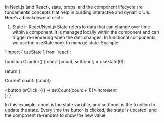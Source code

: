 In Next.js (and React), state, props, and the component lifecycle are fundamental concepts that help in building interactive and dynamic UIs. Here’s a breakdown of each:

1. State in React/Next.js
State refers to data that can change over time within a component.
It is managed locally within the component and can trigger re-rendering when the data changes.
In functional components, we use the useState hook to manage state.
Example:



`import { useState } from 'react';

function Counter() {
  const [count, setCount] = useState(0);

  return (
    <div>
      <p>Current count: {count}</p>
      <button onClick={() => setCount(count + 1)}>Increment</button>
    </div>
  );
}`





In this example, count is the state variable, and setCount is the function to update the state. Every time the button is clicked, the state is updated, and the component re-renders to show the new value.
